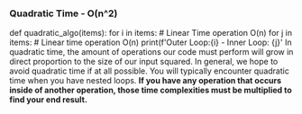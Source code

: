 ### Quadratic Time - O(n^2)
def quadratic_algo(items):
	for i in items: # Linear Time operation O(n)
		for j in items: # Linear time operation O(n)
			print(f'Outer Loop:{i} - Inner Loop: {j}'
In quadratic time, the amount of operations our code must perform will grow in direct proportion to the size of our input squared. In general, we hope to avoid quadratic time if at all possible. You will typically encounter quadratic time when you have nested loops. **If you have any operation that occurs inside of another operation, those time complexities must be multiplied to find your end result.**